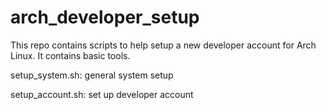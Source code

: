 # arch_developer_setup
This repo contains scripts to help setup a new developer account for Arch Linux. It contains basic tools.


setup_system.sh: general system setup

setup_account.sh: set up developer account
